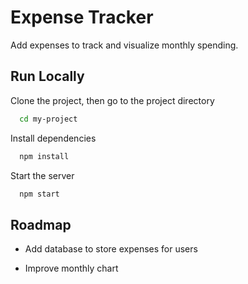 # Expense Tracker

Add expenses to track and visualize monthly spending.

## Run Locally

Clone the project, then go to the project directory

```bash
  cd my-project
```

Install dependencies

```bash
  npm install
```

Start the server

```bash
  npm start
```

## Roadmap

- Add database to store expenses for users

- Improve monthly chart
